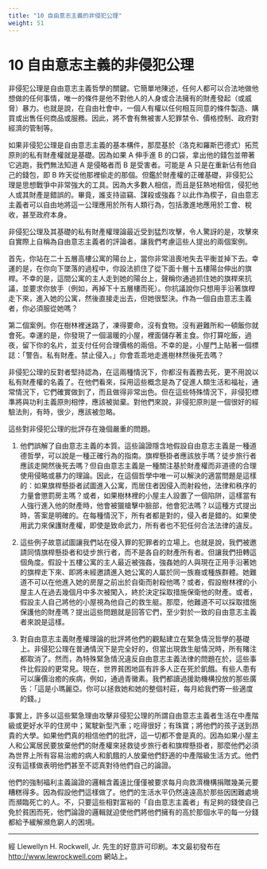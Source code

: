 ```yaml
---
title: "10 自由意志主義的非侵犯公理"
weight: 51
---
```


# 10 自由意志主義的非侵犯公理

非侵犯公理是自由意志主義哲學的關鍵。它簡單地陳述，任何人都可以合法地做他想做的任何事情，唯一的條件是他不對他人的人身或合法擁有的財產發起（或威脅）暴力。也就是說，在自由社會中，一個人有權以任何相互同意的條件製造、購買或出售任何商品或服務。因此，將不會有無被害人犯罪禁令、價格控制、政府對經濟的管制等。

如果非侵犯公理是自由意志主義的基本構件，那麼基於（洛克和羅斯巴德式）拓荒原則的私有財產權就是基礎。因為如果 A 伸手進 B 的口袋，拿出他的錢包並帶著它逃跑，我們無法知道 A 是侵略者而 B 是受害者。可能是 A 只是在重新佔有他自己的錢包，即 B 昨天從他那裡偷走的那個。但鑑於財產權的正確基礎，非侵犯公理是思想戰爭中非常強大的工具。因為大多數人相信，而且是狂熱地相信，侵犯他人或其財產是錯誤的。畢竟，誰支持盜竊、謀殺或強姦？以此作為楔子，自由意志主義者可以自由地將這一公理應用於所有人類行為，包括激進地應用於工會、稅收，甚至政府本身。

非侵犯公理及其基礎的私有財產權理論最近受到猛烈攻擊，令人驚訝的是，攻擊來自實際上自稱為自由意志主義者的評論者。讓我們考慮這些人提出的兩個案例。

首先，你站在二十五層高樓公寓的陽台上，當你非常沮喪地失去平衡並掉下去。幸運的是，在你向下墜落的過程中，你設法抓住了從下面十層十五樓陽台伸出的旗桿。不幸的是，這間公寓的主人走到她的陽台上，聲稱你通過抓住她的旗桿來抗議，並要求你放手（例如，再掉下十五層樓而死）。你抗議說你只想用手沿著旗桿走下來，進入她的公寓，然後直接走出去，但她很堅決。作為一個自由意志主義者，你必須服從她嗎？

第二個案例。你在樹林裡迷路了，凍得要命，沒有食物。沒有避難所和一頓飯你就會死。幸運的是，你發現了一個溫暖的小屋，裡面儲存著主食。你打算吃飯，過夜，留下你的名片，並支付任何合理價格的兩倍。不幸的是，小屋門上貼著一個標誌：「警告。私有財產。禁止侵入。」你會乖乖地走進樹林然後死去嗎？

非侵犯公理的反對者堅持認為，在這兩種情況下，你都沒有義務去死，更不用說以私有財產權的名義了。在他們看來，採用這些概念是為了促進人類生活和福祉，通常情況下，它們確實做到了，而且做得非常出色。但在這些特殊情況下，非侵犯標準將與功利主義原則相悖，應該被拋棄。對他們來說，非侵犯原則是一個很好的經驗法則，有時，很少，應該被忽略。

這些對非侵犯公理的批評存在幾個嚴重的問題。

1. 他們誤解了自由意志主義的本質。這些論證隱含地假設自由意志主義是一種道德哲學，可以說是一種正確行為的指南。旗桿懸掛者應該放手嗎？徒步旅行者應該走開然後死去嗎？但自由意志主義是一種關注基於財產權而非道德的合理使用侵略或暴力的理論。因此，在這個哲學中唯一可以解決的適當問題是這樣的：如果旗桿懸掛者試圖進入公寓，而居住者因侵入而射殺他，法律和秩序的力量會懲罰房主嗎？或者，如果樹林裡的小屋主人設置了一個陷阱，這樣當有人強行進入他的財產時，他會被獵槍擊中臉部，他會犯法嗎？以這種方式提出時，答案是明確的。在每種情況下，所有者都是對的，侵入者是錯的。如果使用武力來保護財產權，即使是致命武力，所有者也不犯任何合法法律的違反。

2. 這些例子故意試圖讓我們站在侵入罪的犯罪者的立場上。也就是說，我們被邀請同情旗桿懸掛者和徒步旅行者，而不是各自的財產所有者。但讓我們扭轉這個角度。假設十五樓公寓的主人最近被強姦，強姦她的人與現在正用手沿著她的旗桿走下來、即將未經邀請進入她公寓的人屬於同一族裔或種族群體。她難道不可以在他進入她的房屋之前出於自衛而射殺他嗎？或者，假設樹林裡的小屋主人在過去幾個月中多次被闖入，終於決定採取措施保衛他的財產。或者，假設主人自己將他的小屋視為他自己的救生艇。那麼，他難道不可以採取措施保護他的財產嗎？提出這些問題就是回答它們，至少對於一致的自由意志主義者來說是這樣。

3. 對自由意志主義財產權理論的批評將他們的觀點建立在緊急情況哲學的基礎上。非侵犯公理在普通情況下是完全好的，但當出現救生艇情況時，所有賭注都取消了。然而，為特殊緊急情況違反自由意志主義法律的問題在於，這些事件比假設的更常見。現在，世界貧困地區有許多人正在死於飢餓。有些人患有可以廉價治癒的疾病，例如，通過青黴素。我們都讀過援助機構投放的那些廣告：「這是小瑪麗亞。你可以拯救她和她的整個村莊，每月給我們寄一些適度的錢。」

事實上，許多以這些緊急理由攻擊非侵犯公理的所謂自由意志主義者生活在中產階級或更好水平的住房中；駕駛新型汽車；吃得很好；有珠寶；將他們的孩子送到昂貴的大學。如果他們真的相信他們的批評，這一切都不會是真的。因為如果小屋主人和公寓居民要放棄他們的財產權來拯救徒步旅行者和旗桿懸掛者，那麼他們必須為世界上所有容易治癒的病人和飢餓的人放棄他們舒適的中產階級生活方式。他們沒有這樣做表明他們甚至不認真對待他們自己的論證。

他們的強制福利主義論證的邏輯含義遠比僅僅被要求每月向救濟機構捐贈幾美元要糟糕得多。因為假設他們這樣做了。他們的生活水平仍然遠遠高於那些因困難處境而瀕臨死亡的人。不，只要這些相對富裕的「自由意志主義者」有足夠的錢使自己免於貧困而死，他們論證的邏輯就迫使他們將他們擁有的高於那個水平的每一分錢都給予緩解瀕危窮人的困境。

---

經 Llewellyn H. Rockwell, Jr. 先生的好意許可印刷。本文最初發布在 http://www.lewrockwell.com 網站上。
